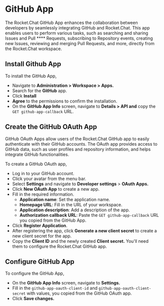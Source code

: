 # GitHub App

The Rocket.Chat GitHub App enhances the collaboration between developers by seamlessly integrating GitHub and Rocket.Chat. This app enables users to perform various tasks, such as searching and sharing Issues and Pull **** Requests, subscribing to Repository events, creating new Issues, reviewing and merging Pull Requests, and more, directly from the Rocket.Chat workspace.

## Install Github App

To install the GitHub App,

* Navigate to **Administration > Workspace > Apps.**
* Search for the **GitHub** app.
* Click **Install**
* **Agree** to the permissions to confirm the installation.
* On the **GitHub App Info** screen, navigate to **Details > API and** copy the `GET github-app-callback`  URL.

## Create the GitHub OAuth App

GitHub OAuth Apps allow users of the Rocket.Chat GitHub app to easily authenticate with their GitHub accounts. The OAuth app provides access to GitHub data, such as user profiles and repository information, and helps integrate GitHub functionalities.

To create a GitHub OAuth app,

* Log in to your GitHub account.
* Click your avatar from the menu bar.
* Select **Settings** and navigate to **Developer settings** > **OAuth Apps.**
* Click **New OAuth App** to create a new app.
* Fill in the required information.
  * **Application name**: Set the application name.
  * **Homepage URL**: Fill in the URL of your workspace.
  * **Application description**: Add a description of the app.
  * **Authorization callback URL**: Paste the  `GET github-app-callback`  URL you copied from the GitHub App.
* Click **Register Application**.
* After registering the app, click **Generate a new client secret** to create a new client secret for the app.
* Copy the **Client ID** and the newly created **Client secret.** You'll need them to configure the Rocket.Chat GitHub app.

## Configure GitHub App

To configure the GitHub App,

* On the **GitHub App Info** screen, navigate to **Settings.**
* Fill in the `github-app-oauth-client-id` and `github-app-oauth-client-secret` with values, you copied from the GitHub OAuth app.
* Click **Save changes.**
